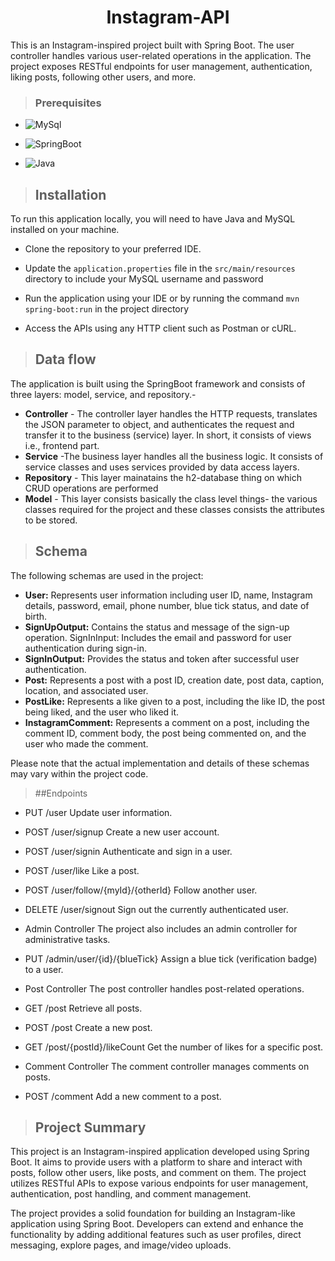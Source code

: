 <h1 align="center"> 
Instagram-API</h1>
This is an Instagram-inspired project built with Spring Boot. The user controller handles various user-related operations in the application. The project exposes RESTful endpoints for user management, authentication, liking posts, following other users, and more.

>### Prerequisites
* ![MySql](https://img.shields.io/badge/DBMS-MYSQL%205.7%20or%20Higher-red)
 * ![SpringBoot](https://img.shields.io/badge/Framework-SpringBoot-green)


* ![Java](https://img.shields.io/badge/Language-Java%208%20or%20higher-yellow)

>## Installation

To run this application locally, you will need to have Java and MySQL installed on your machine.

* Clone the repository to your preferred IDE.

* Update the `application.properties` file in the `src/main/resources` directory to include your MySQL username and password
* Run the application using your IDE or by running the command `mvn spring-boot:run` in the project directory
* Access the APIs using any HTTP client such as Postman or cURL.
>## Data flow
 The application is built using the SpringBoot framework and consists of three layers: model, service, and repository.-

* **Controller** - The controller layer handles the HTTP requests, translates the JSON parameter to object, and authenticates the request and transfer it to the business (service) layer. In short, it consists of views i.e., frontend part.
* **Service** -The business layer handles all the business logic. It consists of service classes and uses services provided by data access layers.
* **Repository** - This layer mainatains the h2-database thing on which CRUD operations are performed
* **Model** - This layer consists basically the class level things- the various classes required for the project and these classes consists the attributes to be stored.

>## Schema
The following schemas are used in the project:

* **User:** Represents user information including user ID, name, Instagram details, password, email, phone number, blue tick status, and date of birth.
* **SignUpOutput:** Contains the status and message of the sign-up operation.
SignInInput: Includes the email and password for user authentication during sign-in.
* **SignInOutput:** Provides the status and token after successful user authentication.
* **Post:** Represents a post with a post ID, creation date, post data, caption, location, and associated user.
* **PostLike:** Represents a like given to a post, including the like ID, the post being liked, and the user who liked it.
* **InstagramComment:** Represents a comment on a post, including the comment ID, comment body, the post being commented on, and the user who made the comment.

Please note that the actual implementation and details of these schemas may vary within the project code.

> ##Endpoints

* PUT /user
Update user information.

* POST /user/signup
Create a new user account.

* POST /user/signin
Authenticate and sign in a user.

* POST /user/like
Like a post.

* POST /user/follow/{myId}/{otherId}
Follow another user.

* DELETE /user/signout
Sign out the currently authenticated user.

* Admin Controller
The project also includes an admin controller for administrative tasks.

* PUT /admin/user/{id}/{blueTick}
Assign a blue tick (verification badge) to a user.

* Post Controller
The post controller handles post-related operations.

* GET /post
Retrieve all posts.

* POST /post
Create a new post.

* GET /post/{postId}/likeCount
Get the number of likes for a specific post.

* Comment Controller
The comment controller manages comments on posts.

* POST /comment
Add a new comment to a post.



>## Project Summary
This project is an Instagram-inspired application developed using Spring Boot. It aims to provide users with a platform to share and interact with posts, follow other users, like posts, and comment on them. The project utilizes RESTful APIs to expose various endpoints for user management, authentication, post handling, and comment management.

The project provides a solid foundation for building an Instagram-like application using Spring Boot. Developers can extend and enhance the functionality by adding additional features such as user profiles, direct messaging, explore pages, and image/video uploads.
